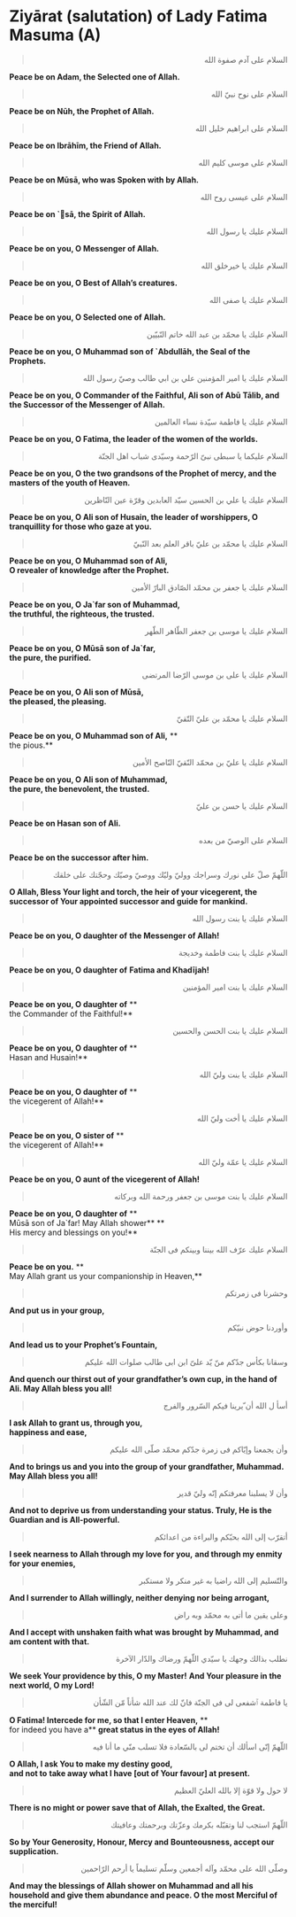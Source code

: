 Ziyārat (salutation) of Lady Fatima Masuma (A)
==============================================

<blockquote dir="rtl">
  <p>
السلام على آدم صفوة الله
  </p>
</blockquote>

**Peace be on Adam, the Selected one of Allah.**

<blockquote dir="rtl">
  <p>
السلام على نوح نبيّ الله
  </p>
</blockquote>

**Peace be on Nūh, the Prophet of Allah.**

<blockquote dir="rtl">
  <p>
السلام على ابراهيم خليل الله
  </p>
</blockquote>

**Peace be on Ibrāhīm, the Friend of Allah.**

<blockquote dir="rtl">
  <p>
السلام على موسى كليم الله
  </p>
</blockquote>

**Peace be on Mūsā, who was Spoken with by Allah.**

<blockquote dir="rtl">
  <p>
السلام على عيسى روح الله
  </p>
</blockquote>

**Peace be on \`sā, the Spirit of Allah.**

<blockquote dir="rtl">
  <p>
السلام عليك يا رسول الله
  </p>
</blockquote>

**Peace be on you, O Messenger of Allah.**

<blockquote dir="rtl">
  <p>
السلام عليك يا خيرخلق الله
  </p>
</blockquote>

**Peace be on you, O Best of Allah’s creatures.**

<blockquote dir="rtl">
  <p>
السلام عليك يا صفى الله
  </p>
</blockquote>

**Peace be on you, O Selected one of Allah.**

<blockquote dir="rtl">
  <p>
السلام عليك يا محمّد بن عبد الله خاتم النّبيّين
  </p>
</blockquote>

**Peace be on you, O Muhammad son of \`Abdullāh, the Seal of the
Prophets.**

<blockquote dir="rtl">
  <p>
السلام عليك يا امير المؤمنين علي بن ابي طالب  
 وصيّ رسول الله
  </p>
</blockquote>

**Peace be on you, O Commander of the Faithful, Ali son of Abū**
**Tālib, and the Successor of the Messenger of Allah.**

<blockquote dir="rtl">
  <p>
السلام عليك يا فاطمة سيّدة نساء العالمين
  </p>
</blockquote>

**Peace be on you, O Fatima, the leader of the women of the worlds.**

<blockquote dir="rtl">
  <p>
السلام عليكما يا سبطى نبىّ الرّحمة وسيّدى شباب اهل الجنّة
  </p>
</blockquote>

**Peace be on you, O the two grandsons of the Prophet of mercy, and the
masters of the youth of Heaven.**

<blockquote dir="rtl">
  <p>
السلام عليك يا علي بن الحسين سيّد العابدين وقرّة عين النّاظرين
  </p>
</blockquote>

**Peace be on you, O Ali son of Husain, the leader of worshippers, O
tranquillity for those who gaze at you.**

<blockquote dir="rtl">
  <p>
السلام عليك يا محمّد بن عليّ باقر العلم بعد النّبيّ
  </p>
</blockquote>

**Peace be on you, O Muhammad son of Ali,  
 O revealer of knowledge after the Prophet.**

<blockquote dir="rtl">
  <p>
السلام عليك يا جعفر بن محمّد الصّادق البارّ الأمين
  </p>
</blockquote>

**Peace be on you, O Ja\`far son of Muhammad,  
 the truthful, the righteous, the trusted.**

<blockquote dir="rtl">
  <p>
السلام عليك يا موسى بن جعفر الطّاهر الطّهر
  </p>
</blockquote>

**Peace be on you, O Mūsā son of Ja\`far,  
 the pure, the purified.**

<blockquote dir="rtl">
  <p>
السلام عليك يا على بن موسى الرّضا المرتضى
  </p>
</blockquote>

**Peace be on you, O Ali son of Mūsā,  
 the pleased, the pleasing.**

<blockquote dir="rtl">
  <p>
السلام عليك يا محمّد بن عليّ التّقيّ
  </p>
</blockquote>

**Peace be on you, O Muhammad son of Ali,** **  
the pious.**

<blockquote dir="rtl">
  <p>
السلام عليك يا عليّ بن محمّد النّقيّ النّاصح الأمين
  </p>
</blockquote>

**Peace be on you, O Ali son of Muhammad,  
the pure, the benevolent, the trusted.**

<blockquote dir="rtl">
  <p>
السلام عليك يا حسن بن عليّ
  </p>
</blockquote>

**Peace be on Hasan son of Ali.**

<blockquote dir="rtl">
  <p>
السلام على الوصيّ من بعده
  </p>
</blockquote>

**Peace be on the successor after him.**

<blockquote dir="rtl">
  <p>
اللّهمّ صلّ على نورك وسراجك ووليّ وليّك ووصيّ وصيّك وحجّتك على خلقك
  </p>
</blockquote>

**O Allah, Bless Your light and torch, the heir of your vicegerent, the
successor of Your appointed successor and guide for mankind.**

<blockquote dir="rtl">
  <p>
السلام عليك يا بنت رسول الله
  </p>
</blockquote>

**Peace be on you, O daughter of** **the Messenger of Allah!**

<blockquote dir="rtl">
  <p>
السلام عليك يا بنت فاطمة وخديجة
  </p>
</blockquote>

**Peace be on you, O daughter of** **Fatima and Khadījah!**

<blockquote dir="rtl">
  <p>
السلام عليك يا بنت امير المؤمنين
  </p>
</blockquote>

**Peace be on you, O daughter of** **  
the Commander of the Faithful!**

<blockquote dir="rtl">
  <p>
السلام عليك يا بنت الحسن والحسين
  </p>
</blockquote>

**Peace be on you, O daughter of** **  
Hasan and Husain!**

<blockquote dir="rtl">
  <p>
السلام عليك يا بنت وليّ الله
  </p>
</blockquote>

**Peace be on you, O daughter of** **  
the vicegerent of Allah!**

<blockquote dir="rtl">
  <p>
السلام عليك يا أخت وليّ الله
  </p>
</blockquote>

**Peace be on you, O sister of** **  
the vicegerent of Allah!**

<blockquote dir="rtl">
  <p>
السلام عليك يا عمّة وليّ الله
  </p>
</blockquote>

**Peace be on you, O aunt of the vicegerent of Allah!**

<blockquote dir="rtl">
  <p>
السلام عليك يا بنت موسى بن جعفر  
 ورحمة الله وبركاته
  </p>
</blockquote>

**Peace be on you, O daughter of** **  
Mūsā son of Ja\`far! May Allah shower** **  
His mercy and blessings on you!**

<blockquote dir="rtl">
  <p>
السلام عليك عرّف الله بيننا وبينكم فى الجنّة
  </p>
</blockquote>

**Peace be on you.** **  
May Allah grant us your companionship in Heaven,**

<blockquote dir="rtl">
  <p>
وحشرنا فى زمرتكم
  </p>
</blockquote>

**And put us in your group,**

<blockquote dir="rtl">
  <p>
وأوردنا حوض نبيّكم
  </p>
</blockquote>

**And lead us to your Prophet’s Fountain,**

<blockquote dir="rtl">
  <p>
وسقانا بكأس جدّكم منّ يّد علىّ ابن ابى طالب  
 صلوات الله عليكم
  </p>
</blockquote>

**And quench our thirst out of your grandfather’s own cup, in the hand
of Ali. May Allah bless you all!**

<blockquote dir="rtl">
  <p>
أسأ ل الله أن ّيرينا فيكم السّرور والفرج
  </p>
</blockquote>

**I ask Allah to grant us, through you,  
happiness and ease,**

<blockquote dir="rtl">
  <p>
وأن يجمعنا وإيّاكم فى زمرة جدّكم محمّد  
 صلّى الله عليكم
  </p>
</blockquote>

**And to brings us and you into the group of your grandfather, Muhammad.
May Allah bless you all!**

<blockquote dir="rtl">
  <p>
وأن لا يسلبنا معرفتكم إنّه وليّ قدير
  </p>
</blockquote>

**And not to deprive us from understanding your status. Truly, He is the
Guardian and is All-powerful.**

<blockquote dir="rtl">
  <p>
أتقرّب إلى الله بحبّكم والبراءة من اعدائكم
  </p>
</blockquote>

**I seek nearness to Allah through my love for you,** **and through my
enmity for your enemies,**

<blockquote dir="rtl">
  <p>
والتّسليم إلى الله راضيا به غير منكر ولا مستكبر
  </p>
</blockquote>

**And I surrender to Allah willingly, neither denying nor being
arrogant,**

<blockquote dir="rtl">
  <p>
وعلى يقين ما أتى به محمّد وبه راض
  </p>
</blockquote>

**And I accept with unshaken faith what was brought** **by Muhammad, and
am content with that.**

<blockquote dir="rtl">
  <p>
نطلب بذالك وجهك يا سيّدي اللّهمّ ورضاك  
 والدّار الآخرة
  </p>
</blockquote>

**We seek Your providence by this, O my Master!** **And Your pleasure in
the next world, O my Lord!**

<blockquote dir="rtl">
  <p>
يا فاطمة ٱشفعى لى فى الجنّة  
 فانّ لك عند الله شأناً مّن الشّأن
  </p>
</blockquote>

**O Fatima! Intercede for me, so that I enter Heaven,** **  
for indeed you have a** **great status in the eyes of Allah!**

<blockquote dir="rtl">
  <p>
اللّهمّ إنّى اسألك أن تختم لى بالسّعادة  
 فلا تسلب منّي ما أنا فيه
  </p>
</blockquote>

**O Allah, I ask You to make my destiny good,  
and not to** **take away what I have [out of Your favour] at present.**

<blockquote dir="rtl">
  <p>
لا حول ولا قوّة إلا بالله العليّ العظيم
  </p>
</blockquote>

**There is no might or power save that of Allah, the Exalted, the
Great.**

<blockquote dir="rtl">
  <p>
اللّهمّ استجب لنا وتقبّله بكرمك وعزّتك  
 وبرحمتك وعافيتك
  </p>
</blockquote>

**So by Your Generosity, Honour, Mercy and** **Bounteousness, accept our
supplication.**

<blockquote dir="rtl">
  <p>
وصلّى الله على محمّد وآله أجمعين وسلّم تسليماً  
 يا أرحم الرّاحمين
  </p>
</blockquote>

**And may the blessings of Allah shower on Muhammad and all his
household and give them abundance and peace. O the most Merciful of the
merciful!**


